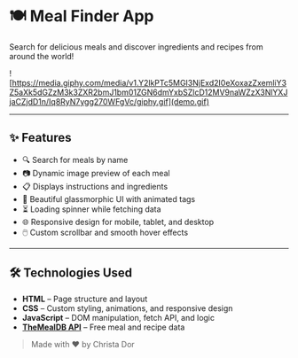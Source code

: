 # 🍽️ Meal Finder App

Search for delicious meals and discover ingredients and recipes from around the world!

![https://media.giphy.com/media/v1.Y2lkPTc5MGI3NjExd2I0eXoxazZxemliY3Z5aXk5dGZzM3k3ZXR2bmJ1bm01ZGN6dmYxbSZlcD12MV9naWZzX3NlYXJjaCZjdD1n/Iq8RyN7ygg270WFgVc/giphy.gif](demo.gif)

---

## ✨ Features

- 🔍 Search for meals by name
- 📷 Dynamic image preview of each meal
- 📋 Displays instructions and ingredients
- 💠 Beautiful glassmorphic UI with animated tags
- ⏳ Loading spinner while fetching data
- 🌐 Responsive design for mobile, tablet, and desktop
- 🖱️ Custom scrollbar and smooth hover effects

---

## 🛠️ Technologies Used

- **HTML** – Page structure and layout
- **CSS** – Custom styling, animations, and responsive design
- **JavaScript** – DOM manipulation, fetch API, and logic
- **[TheMealDB API](https://www.themealdb.com/)** – Free meal and recipe data

> Made with ❤️ by Christa Dor
